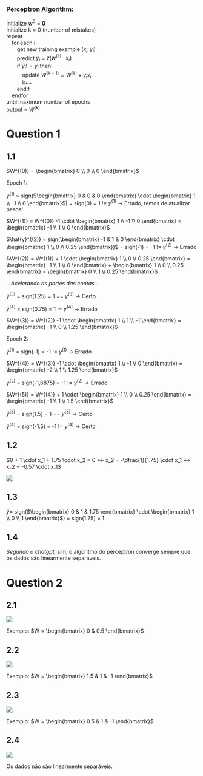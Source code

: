 ### Perceptron Algorithm:

Initialize $w^{0}$ = **0**<br>
Initialize k = 0 (number of mistakes)<br>
repeat<br>
&emsp;for each i<br>
&emsp;&emsp;get new training example ($x_i, y_i$)<br>
&emsp;&emsp;predict $\hat{y}_i$ = $z(w^{(k)} \cdot x_i)$ <br>
&emsp;&emsp;if $\hat{y}_i != y_i$ then:<br>
&emsp;&emsp;&emsp;update $W^{(k + 1)} = W^{(k)} + y_ix_i$<br>
&emsp;&emsp;&emsp;k++<br>
&emsp;&emsp;endif<br>
&emsp;endfor<br>
until maximum number of epochs<br>
output = $W^{(k)}$

# Question 1

## 1.1

$W^{(0)} = \begin{bmatrix} 0 \\ 0 \\ 0 \end{bmatrix}$

Epoch 1:

$\hat{y}^{(1)}$ = sign($\begin{bmatrix} 0 & 0 & 0 \end{bmatrix} \cdot \begin{bmatrix} 1 \\ -1 \\ 0 \end{bmatrix}$) = sign(0) = 1 != $y^{(1)}$ -> Errado, temos de atualizar pesos!

$W^{(1)} = W^{(0)} -1 \cdot \begin{bmatrix} 1 \\ -1 \\ 0 \end{bmatrix} = \begin{bmatrix} -1 \\ 1 \\ 0 \end{bmatrix}$

$\hat{y}^{(2)} = sign(\begin{bmatrix} -1 & 1 & 0 \end{bmatrix} \cdot \begin{bmatrix} 1 \\ 0 \\ 0.25 \end{bmatrix})$ = sign(-1) = -1 != $y^{(2)}$ -> Errado

$W^{(2)} = W^{(1)} + 1 \cdot \begin{bmatrix} 1 \\ 0 \\ 0.25 \end{bmatrix} = \begin{bmatrix} -1 \\ 1 \\ 0 \end{bmatrix} + \begin{bmatrix} 1 \\ 0 \\ 0.25 \end{bmatrix} = \begin{bmatrix} 0 \\ 1 \\ 0.25 \end{bmatrix}$

_...Acelerando as partes das contas..._

$\hat{y}^{(3)}$ = sign(1.25) = 1 == $y^{(3)}$ -> Certo

$\hat{y}^{(4)}$ = sign(0.75) = 1 != $y^{(4)}$ -> Errado

$W^{(3)} = W^{(2)} -1 \cdot \begin{bmatrix} 1 \\ 1 \\ -1 \end{bmatrix} = \begin{bmatrix} -1 \\ 0 \\ 1.25 \end{bmatrix}$

Epoch 2:

$\hat{y}^{(1)}$ = sign(-1) = -1 != $y^{(1)}$ -> Errado

$W^{(4)} = W^{(3)} -1 \cdot \begin{bmatrix} 1 \\ -1 \\ 0 \end{bmatrix} = \begin{bmatrix} -2 \\ 1 \\ 1.25 \end{bmatrix}$

$\hat{y}^{(2)}$ = sign(-1,6875) = -1 != $y^{(2)}$ -> Errado

$W^{(5)} = W^{(4)} + 1 \cdot \begin{bmatrix} 1 \\ 0 \\ 0.25 \end{bmatrix} = \begin{bmatrix} -1 \\ 1 \\ 1.5 \end{bmatrix}$

$\hat{y}^{(3)}$ = sign(1.5) = 1 == $y^{(3)}$ -> Certo

$\hat{y}^{(4)}$ = sign(-1.5) = -1 != $y^{(4)}$ -> Certo

## 1.2

$0 + 1 \cdot x_1 + 1.75 \cdot x_2 = 0 <=> x_2 = -\dfrac{1}{1.75} \cdot x_1 <=> x_2 = -0.57 \cdot x_1$

<img src="Imagens/L2 1.2.png">

## 1.3

$\hat{y} =$ sign($\begin{bmatrix} 0 & 1 & 1.75 \end{bmatrix} \cdot \begin{bmatrix} 1 \\ 0 \\ 1 \end{bmatrix}$) $=$ sign(1.75) = 1

## 1.4

_Segundo o chatgpt,_ sim, o algoritmo do perceptron converge sempre que os dados são linearmente separáveis.

# Question 2

## 2.1

<img src="Imagens/L2 2.1.png">

Exemplo: $W = \begin{bmatrix} 0 & 0.5 \end{bmatrix}$

## 2.2

<img src="Imagens/L2 2.2.png">

Exemplo: $W = \begin{bmatrix} 1.5 & 1 & -1 \end{bmatrix}$

## 2.3

<img src="Imagens/L2 2.3.png">

Exemplo: $W = \begin{bmatrix} 0.5 & 1 & -1 \end{bmatrix}$

## 2.4

<img src="Imagens/L2 2.4.png">

Os dados não são linearmente separáveis.
